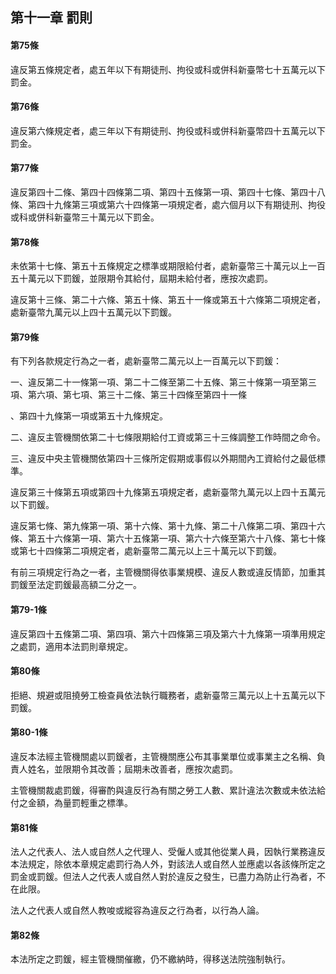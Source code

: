 ## 第十一章 罰則

#### 第75條

違反第五條規定者，處五年以下有期徒刑、拘役或科或併科新臺幣七十五萬元以下罰金。

#### 第76條

違反第六條規定者，處三年以下有期徒刑、拘役或科或併科新臺幣四十五萬元以下罰金。

#### 第77條

違反第四十二條、第四十四條第二項、第四十五條第一項、第四十七條、第四十八條、第四十九條第三項或第六十四條第一項規定者，處六個月以下有期徒刑、拘役或科或併科新臺幣三十萬元以下罰金。

#### 第78條

未依第十七條、第五十五條規定之標準或期限給付者，處新臺幣三十萬元以上一百五十萬元以下罰鍰，並限期令其給付，屆期未給付者，應按次處罰。

違反第十三條、第二十六條、第五十條、第五十一條或第五十六條第二項規定者，處新臺幣九萬元以上四十五萬元以下罰鍰。

#### 第79條

有下列各款規定行為之一者，處新臺幣二萬元以上一百萬元以下罰鍰：

一、違反第二十一條第一項、第二十二條至第二十五條、第三十條第一項至第三項、第六項、第七項、第三十二條、第三十四條至第四十一條

、第四十九條第一項或第五十九條規定。

二、違反主管機關依第二十七條限期給付工資或第三十三條調整工作時間之命令。

三、違反中央主管機關依第四十三條所定假期或事假以外期間內工資給付之最低標準。

違反第三十條第五項或第四十九條第五項規定者，處新臺幣九萬元以上四十五萬元以下罰鍰。

違反第七條、第九條第一項、第十六條、第十九條、第二十八條第二項、第四十六條、第五十六條第一項、第六十五條第一項、第六十六條至第六十八條、第七十條或第七十四條第二項規定者，處新臺幣二萬元以上三十萬元以下罰鍰。

有前三項規定行為之一者，主管機關得依事業規模、違反人數或違反情節，加重其罰鍰至法定罰鍰最高額二分之一。

#### 第79-1條

違反第四十五條第二項、第四項、第六十四條第三項及第六十九條第一項準用規定之處罰，適用本法罰則章規定。

#### 第80條

拒絕、規避或阻撓勞工檢查員依法執行職務者，處新臺幣三萬元以上十五萬元以下罰鍰。

#### 第80-1條

違反本法經主管機關處以罰鍰者，主管機關應公布其事業單位或事業主之名稱、負責人姓名，並限期令其改善；屆期未改善者，應按次處罰。

主管機關裁處罰鍰，得審酌與違反行為有關之勞工人數、累計違法次數或未依法給付之金額，為量罰輕重之標準。

#### 第81條

法人之代表人、法人或自然人之代理人、受僱人或其他從業人員，因執行業務違反本法規定，除依本章規定處罰行為人外，對該法人或自然人並應處以各該條所定之罰金或罰鍰。但法人之代表人或自然人對於違反之發生，已盡力為防止行為者，不在此限。

法人之代表人或自然人教唆或縱容為違反之行為者，以行為人論。

#### 第82條

本法所定之罰鍰，經主管機關催繳，仍不繳納時，得移送法院強制執行。
